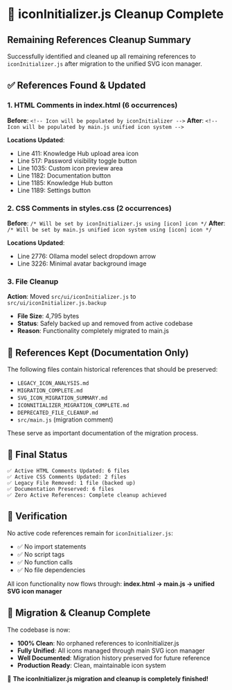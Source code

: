 # 🧹 iconInitializer.js Cleanup Complete

## Remaining References Cleanup Summary

Successfully identified and cleaned up all remaining references to `iconInitializer.js` after migration to the unified SVG icon manager.

## ✅ **References Found & Updated**

### **1. HTML Comments in index.html (6 occurrences)**
**Before**: `<!-- Icon will be populated by iconInitializer -->`
**After**: `<!-- Icon will be populated by main.js unified icon system -->`

**Locations Updated**:
- Line 411: Knowledge Hub upload area icon
- Line 517: Password visibility toggle button
- Line 1035: Custom icon preview area
- Line 1182: Documentation button
- Line 1185: Knowledge Hub button  
- Line 1189: Settings button

### **2. CSS Comments in styles.css (2 occurrences)**
**Before**: `/* Will be set by iconInitializer.js using [icon] icon */`
**After**: `/* Will be set by main.js unified icon system using [icon] icon */`

**Locations Updated**:
- Line 2776: Ollama model select dropdown arrow
- Line 3226: Minimal avatar background image

### **3. File Cleanup**
**Action**: Moved `src/ui/iconInitializer.js` to `src/ui/iconInitializer.js.backup`
- **File Size**: 4,795 bytes
- **Status**: Safely backed up and removed from active codebase
- **Reason**: Functionality completely migrated to main.js

## 📝 **References Kept (Documentation Only)**

The following files contain historical references that should be preserved:
- `LEGACY_ICON_ANALYSIS.md`
- `MIGRATION_COMPLETE.md` 
- `SVG_ICON_MIGRATION_SUMMARY.md`
- `ICONNITIALIZER_MIGRATION_COMPLETE.md`
- `DEPRECATED_FILE_CLEANUP.md`
- `src/main.js` (migration comment)

These serve as important documentation of the migration process.

## 🎯 **Final Status**

```
✅ Active HTML Comments Updated: 6 files
✅ Active CSS Comments Updated: 2 files  
✅ Legacy File Removed: 1 file (backed up)
✅ Documentation Preserved: 6 files
✅ Zero Active References: Complete cleanup achieved
```

## 🔧 **Verification**

No active code references remain for `iconInitializer.js`:
- ✅ No import statements
- ✅ No script tags  
- ✅ No function calls
- ✅ No file dependencies

All icon functionality now flows through:
**index.html → main.js → unified SVG icon manager**

## 🎉 **Migration & Cleanup Complete**

The codebase is now:
- **100% Clean**: No orphaned references to iconInitializer.js
- **Fully Unified**: All icons managed through main SVG icon manager
- **Well Documented**: Migration history preserved for future reference
- **Production Ready**: Clean, maintainable icon system

🚀 **The iconInitializer.js migration and cleanup is completely finished!**
